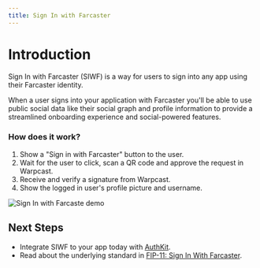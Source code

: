 ```yaml
---
title: Sign In with Farcaster
---
```


# Introduction

Sign In with Farcaster (SIWF) is a way for users to sign into any app using their
Farcaster identity.

When a user signs into your application with Farcaster you'll be able to use
public social data like their social graph and profile information to provide
a streamlined onboarding experience and social-powered features.

### How does it work?

1. Show a "Sign in with Farcaster" button to the user.
2. Wait for the user to click, scan a QR code and approve the request in Warpcast.
3. Receive and verify a signature from Warpcast.
4. Show the logged in user's profile picture and username.

![Sign In with Farcaste demo](./siwf_demo.avifs)

## Next Steps

- Integrate SIWF to your app today with [AuthKit](/auth-kit/).
- Read about the underlying standard in [FIP-11: Sign In With
  Farcaster](https://github.com/farcasterxyz/protocol/discussions/110).
